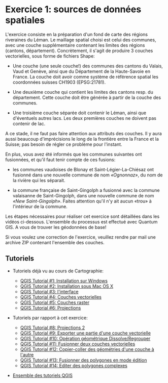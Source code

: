 # Exercice 1: sources de données spatiales

L'exercice consiste en la préparation d'un fond de carte des régions riveraines du Léman. Le maillage spatial choisi est celui des communes, avec une couche supplémentaire contenant les limites des régions (cantons, département). Concrètement, il s'agit de  produire 3 couches vectorielles, sous forme de fichiers Shape:

* Une couche (une seule couche!) des communes des cantons du Valais, Vaud et Genève, ainsi que du Département de la Haute-Savoie en France. La couche doit avoir comme système de référence spatial les coordonnées suisses CH1903 (EPSG:21781).

* Une deuxième couche qui contient les limites des cantons resp. du département. Cette couche doit être générée à partir de la couche des communes.

* Une troisième couche séparée doit contenir le Léman, ainsi que d'éventuels autres lacs. Les deux premières couches ne doivent pas contenir de lac.

A ce stade, il ne faut pas faire attention aux attributs des couches. Il y aura aussi beaucoup d'imprécisions le long de la frontière entre la France et la Suisse; pas besoin de régler ce problème pour l'instant.

En plus, vous avez été informés que les communes suivantes ont fusionnées, et qu'il faut tenir compte de ces fusions:

* les communes vaudoises de Blonay et Saint-Légier-La-Chiésaz ont fusionné dans une nouvelle commune de nom *«Ognonnaz»*, du nom de la rivière qui les séparait.

* la commune française de Saint-Gingolph a fusionné avec la commune valaisanne de Saint-Gingolph, dans une nouvelle commune de nom *«New Saint-Gingolph»*. Faites attention qu'il n'y ait aucun «trou» à l'intérieur de la commune.

Les étapes nécessaires pour réaliser cet exercice sont détaillées dans les vidéos ci-dessous. L'ensemble du processus est effectué avec Quantum GIS. A vous de trouver les géodonnées de base!

Si vous voulez une correction de l'exercice, veuillez rendre par mail une archive ZIP contenant l'ensemble des couches.




## Tutoriels

* Tutoriels déjà vu au cours de Cartographie:
	* [QGIS Tutorial #1: Installation sur Windows](https://www.youtube.com/watch?v=-7tnnMc9UXU&index=1&list=PLbjixabFMUzPgm8VFyBUP7fs9DRBNEbsw)
	* [QGIS Tutorial #2: Installation sous Mac OS X](https://www.youtube.com/watch?v=5In21hlXo8k&index=2&list=PLbjixabFMUzPgm8VFyBUP7fs9DRBNEbsw)
	* [QGIS Tutorial #3: l'interface](https://www.youtube.com/watch?v=GGh63wACrTw&list=PLbjixabFMUzPgm8VFyBUP7fs9DRBNEbsw&index=3)
	* [QGIS Tutorial #4: Couches vectorielles](https://www.youtube.com/watch?v=kdaqJUGqJy0&index=4&list=PLbjixabFMUzPgm8VFyBUP7fs9DRBNEbsw)
	* [QGIS Tutorial #5: Couches raster](https://www.youtube.com/watch?v=E1X_cQQ22Vw&list=PLbjixabFMUzPgm8VFyBUP7fs9DRBNEbsw&index=5)
	* [QGIS Tutorial #6: Projections](https://www.youtube.com/watch?v=IcLHgdCyeSg&index=6&list=PLbjixabFMUzPgm8VFyBUP7fs9DRBNEbsw)

* Tutoriels par rapport à cet exercice:
	* [QGIS Tutorial #8: Projections 2](https://www.youtube.com/watch?v=ACfCxfA92kY&index=8&list=PLbjixabFMUzPgm8VFyBUP7fs9DRBNEbsw)
	* [QGIS Tutorial #9: Exporter une partie d'une couche vectorielle](https://www.youtube.com/watch?v=D5p_sZtLLuA&index=9&list=PLbjixabFMUzPgm8VFyBUP7fs9DRBNEbsw)
	* [QGIS Tutorial #10: Opération géométrique Dissolve/Regrouper](https://www.youtube.com/watch?v=s1JtQ4aZJOk&index=10&list=PLbjixabFMUzPgm8VFyBUP7fs9DRBNEbsw)
	* [QGIS Tutorial #11: Fusionner deux couches vectorielles](https://www.youtube.com/watch?v=VOJs_XJ5ocI&index=11&list=PLbjixabFMUzPgm8VFyBUP7fs9DRBNEbsw)
	* [QGIS Tutorial #12: Copier-coller des géométries d'une couche à l'autre](https://www.youtube.com/watch?v=UqvXahonVSE&index=12&list=PLbjixabFMUzPgm8VFyBUP7fs9DRBNEbsw)
	* [QGIS Tutorial #13: Fusionner des polygones en mode édition](https://www.youtube.com/watch?v=HS7yE20IPAU&index=13&list=PLbjixabFMUzPgm8VFyBUP7fs9DRBNEbsw)
	* [QGIS Tutorial #14: Editer des polygones complexes](https://www.youtube.com/watch?v=5eo5ZFy5Jek&index=14&list=PLbjixabFMUzPgm8VFyBUP7fs9DRBNEbsw)

* [Ensemble des tutoriels QGIS](https://www.youtube.com/playlist?list=PLbjixabFMUzPgm8VFyBUP7fs9DRBNEbsw)

